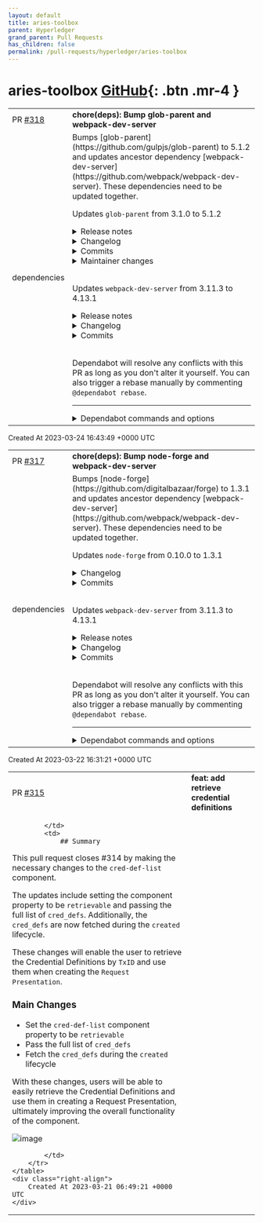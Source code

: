 ```yaml
---
layout: default
title: aries-toolbox
parent: Hyperledger
grand_parent: Pull Requests
has_children: false
permalink: /pull-requests/hyperledger/aries-toolbox
---
```


# aries-toolbox <span class="fs-3 right-align">[GitHub](https://github.com/hyperledger/aries-toolbox){: .btn .mr-4 }</span>


<div>
    <table>
        <tr>
            <td>
                PR <a href="https://github.com/hyperledger/aries-toolbox/pull/318" class=".btn">#318</a>
            </td>
            <td>
                <b>
                    chore(deps): Bump glob-parent and webpack-dev-server
                </b>
            </td>
        </tr>
        <tr>
            <td>
                <span class="chip">dependencies</span>
            </td>
            <td>
                Bumps [glob-parent](https://github.com/gulpjs/glob-parent) to 5.1.2 and updates ancestor dependency [webpack-dev-server](https://github.com/webpack/webpack-dev-server). These dependencies need to be updated together.

Updates `glob-parent` from 3.1.0 to 5.1.2
<details>
<summary>Release notes</summary>
<p><em>Sourced from <a href="https://github.com/gulpjs/glob-parent/releases">glob-parent's releases</a>.</em></p>
<blockquote>
<h2>v5.1.2</h2>
<h3>Bug Fixes</h3>
<ul>
<li>eliminate ReDoS (<a href="https://redirect.github.com/gulpjs/glob-parent/issues/36">#36</a>) (<a href="https://github.com/gulpjs/glob-parent/commit/f9231168b0041fea3f8f954b3cceb56269fc6366">f923116</a>)</li>
</ul>
<h2>v5.1.1</h2>
<h3>Bug Fixes</h3>
<ul>
<li>unescape exclamation mark (<a href="https://redirect.github.com/gulpjs/glob-parent/issues/26">#26</a>) (<a href="https://github.com/gulpjs/glob-parent/commit/a98874f1a59e407f4fb1beb0db4efa8392da60bb">a98874f</a>)</li>
</ul>
<h2>v5.1.0</h2>
<h3>Features</h3>
<ul>
<li>add <code>flipBackslashes</code> option to disable auto conversion of slashes (closes <a href="https://redirect.github.com/gulpjs/glob-parent/issues/24">#24</a>) (<a href="https://redirect.github.com/gulpjs/glob-parent/issues/25">#25</a>) (<a href="https://github.com/gulpjs/glob-parent/commit/eecf91d5e3834ed78aee39c4eaaae654d76b87b3">eecf91d</a>)</li>
</ul>
<h2>v5.0.0</h2>
<h3>⚠ BREAKING CHANGES</h3>
<ul>
<li>Drop support for node &lt;6 &amp; bump dependencies</li>
</ul>
<h3>Miscellaneous Chores</h3>
<ul>
<li>Drop support for node &lt;6 &amp; bump dependencies (<a href="https://github.com/gulpjs/glob-parent/commit/896c0c00b4e7362f60b96e7fc295ae929245255a">896c0c0</a>)</li>
</ul>
<h2>v4.0.0</h2>
<h3>⚠ BREAKING CHANGES</h3>
<ul>
<li>question marks are valid path characters on Windows so avoid flagging as a glob when alone</li>
<li>Update is-glob dependency</li>
</ul>
<h3>Features</h3>
<ul>
<li>hoist regexps and strings for performance gains (<a href="https://github.com/gulpjs/glob-parent/commit/4a80667c69355c76a572a5892b0f133c8e1f457e">4a80667</a>)</li>
<li>question marks are valid path characters on Windows so avoid flagging as a glob when alone (<a href="https://github.com/gulpjs/glob-parent/commit/2a551dd0dc3235e78bf3c94843d4107072d17841">2a551dd</a>)</li>
<li>Update is-glob dependency (<a href="https://github.com/gulpjs/glob-parent/commit/e41fcd895d1f7bc617dba45c9d935a7949b9c281">e41fcd8</a>)</li>
</ul>
</blockquote>
</details>
<details>
<summary>Changelog</summary>
<p><em>Sourced from <a href="https://github.com/gulpjs/glob-parent/blob/main/CHANGELOG.md">glob-parent's changelog</a>.</em></p>
<blockquote>
<h3><a href="https://github.com/gulpjs/glob-parent/compare/v5.1.1...v5.1.2">5.1.2</a> (2021-03-06)</h3>
<h3>Bug Fixes</h3>
<ul>
<li>eliminate ReDoS (<a href="https://redirect.github.com/gulpjs/glob-parent/issues/36">#36</a>) (<a href="https://github.com/gulpjs/glob-parent/commit/f9231168b0041fea3f8f954b3cceb56269fc6366">f923116</a>)</li>
</ul>
<h3><a href="https://www.github.com/gulpjs/glob-parent/compare/v6.0.1...v6.0.2">6.0.2</a> (2021-09-29)</h3>
<h3>Bug Fixes</h3>
<ul>
<li>Improve performance (<a href="https://redirect.github.com/gulpjs/glob-parent/issues/53">#53</a>) (<a href="https://www.github.com/gulpjs/glob-parent/commit/843f8de1c177e9a5c06c4cfd2349ca5207168e00">843f8de</a>)</li>
</ul>
<h3><a href="https://www.github.com/gulpjs/glob-parent/compare/v6.0.0...v6.0.1">6.0.1</a> (2021-07-20)</h3>
<h3>Bug Fixes</h3>
<ul>
<li>Resolve ReDoS vulnerability from CVE-2021-35065 (<a href="https://redirect.github.com/gulpjs/glob-parent/issues/49">#49</a>) (<a href="https://www.github.com/gulpjs/glob-parent/commit/3e9f04a3b4349db7e1962d87c9a7398cda51f339">3e9f04a</a>)</li>
</ul>
<h2><a href="https://www.github.com/gulpjs/glob-parent/compare/v5.1.2...v6.0.0">6.0.0</a> (2021-05-03)</h2>
<h3>⚠ BREAKING CHANGES</h3>
<ul>
<li>Correct mishandled escaped path separators (<a href="https://redirect.github.com/gulpjs/glob-parent/issues/34">#34</a>)</li>
<li>upgrade scaffold, dropping node &lt;10 support</li>
</ul>
<h3>Bug Fixes</h3>
<ul>
<li>Correct mishandled escaped path separators (<a href="https://redirect.github.com/gulpjs/glob-parent/issues/34">#34</a>) (<a href="https://www.github.com/gulpjs/glob-parent/commit/32f6d52663b7addac38d0dff570d8127edf03f47">32f6d52</a>), closes <a href="https://redirect.github.com/gulpjs/glob-parent/issues/32">#32</a></li>
</ul>
<h3>Miscellaneous Chores</h3>
<ul>
<li>upgrade scaffold, dropping node &lt;10 support (<a href="https://www.github.com/gulpjs/glob-parent/commit/e83d0c5a411947cf69eb58f36349db80439c606f">e83d0c5</a>)</li>
</ul>
<h3><a href="https://github.com/gulpjs/glob-parent/compare/v5.1.0...v5.1.1">5.1.1</a> (2021-01-27)</h3>
<h3>Bug Fixes</h3>
<ul>
<li>unescape exclamation mark (<a href="https://redirect.github.com/gulpjs/glob-parent/issues/26">#26</a>) (<a href="https://github.com/gulpjs/glob-parent/commit/a98874f1a59e407f4fb1beb0db4efa8392da60bb">a98874f</a>)</li>
</ul>
<h2><a href="https://github.com/gulpjs/glob-parent/compare/v5.0.0...v5.1.0">5.1.0</a> (2021-01-27)</h2>
<h3>Features</h3>
<ul>
<li>add <code>flipBackslashes</code> option to disable auto conversion of slashes (closes <a href="https://redirect.github.com/gulpjs/glob-parent/issues/24">#24</a>) (<a href="https://redirect.github.com/gulpjs/glob-parent/issues/25">#25</a>) (<a href="https://github.com/gulpjs/glob-parent/commit/eecf91d5e3834ed78aee39c4eaaae654d76b87b3">eecf91d</a>)</li>
</ul>
<h2><a href="https://github.com/gulpjs/glob-parent/compare/v4.0.0...v5.0.0">5.0.0</a> (2021-01-27)</h2>
<h3>⚠ BREAKING CHANGES</h3>
<ul>
<li>Drop support for node &lt;6 &amp; bump dependencies</li>
</ul>
<!-- raw HTML omitted -->
</blockquote>
<p>... (truncated)</p>
</details>
<details>
<summary>Commits</summary>
<ul>
<li><a href="https://github.com/gulpjs/glob-parent/commit/eb2c439de448c779b450472e591a2bc9e37e9668"><code>eb2c439</code></a> chore: update changelog</li>
<li><a href="https://github.com/gulpjs/glob-parent/commit/12bcb6c45c942e2d05fc1e6ff5402e72555b54b6"><code>12bcb6c</code></a> chore: release 5.1.2</li>
<li><a href="https://github.com/gulpjs/glob-parent/commit/f9231168b0041fea3f8f954b3cceb56269fc6366"><code>f923116</code></a> fix: eliminate ReDoS (<a href="https://redirect.github.com/gulpjs/glob-parent/issues/36">#36</a>)</li>
<li><a href="https://github.com/gulpjs/glob-parent/commit/0b014a7962789b2d8f2cf0b6311f40667aecd62c"><code>0b014a7</code></a> chore: add JSDoc returns information (<a href="https://redirect.github.com/gulpjs/glob-parent/issues/33">#33</a>)</li>
<li><a href="https://github.com/gulpjs/glob-parent/commit/2b24ebd64b2a045aa167c825376335555da139fd"><code>2b24ebd</code></a> chore: generate initial changelog</li>
<li><a href="https://github.com/gulpjs/glob-parent/commit/9b6e8747ddf664c9b1a36fbd2a23e43a35b8a52f"><code>9b6e874</code></a> chore: release 5.1.1</li>
<li><a href="https://github.com/gulpjs/glob-parent/commit/749c35ee084498ebb1ce8cc9cf655f6aa4d623c5"><code>749c35e</code></a> ci: try wrapping the JOB_ID in a string</li>
<li><a href="https://github.com/gulpjs/glob-parent/commit/5d39def48c9e9eaee0ca36dafdf7b6cdcd875b85"><code>5d39def</code></a> ci: attempt to switch to published coveralls</li>
<li><a href="https://github.com/gulpjs/glob-parent/commit/0b5b37f674a7e207457c99cb2f123299e5ab31c9"><code>0b5b37f</code></a> ci: put the npm step back in for only Windows</li>
<li><a href="https://github.com/gulpjs/glob-parent/commit/473f5d87644bf19f32c53de21d2420f03aa02e5a"><code>473f5d8</code></a> ci: update azure build images</li>
<li>Additional commits viewable in <a href="https://github.com/gulpjs/glob-parent/compare/v3.1.0...v5.1.2">compare view</a></li>
</ul>
</details>
<details>
<summary>Maintainer changes</summary>
<p>This version was pushed to npm by <a href="https://www.npmjs.com/~phated">phated</a>, a new releaser for glob-parent since your current version.</p>
</details>
<br />

Updates `webpack-dev-server` from 3.11.3 to 4.13.1
<details>
<summary>Release notes</summary>
<p><em>Sourced from <a href="https://github.com/webpack/webpack-dev-server/releases">webpack-dev-server's releases</a>.</em></p>
<blockquote>
<h2>v4.13.1</h2>
<h3><a href="https://github.com/webpack/webpack-dev-server/compare/v4.13.0...v4.13.1">4.13.1</a> (2023-03-18)</h3>
<h3>Bug Fixes</h3>
<ul>
<li>make webpack optional peer dependency (<a href="https://redirect.github.com/webpack/webpack-dev-server/issues/4778">#4778</a>) (<a href="https://github.com/webpack/webpack-dev-server/commit/71be54edcb890f53d2cd900c2801989a17c2c9b1">71be54e</a>)</li>
</ul>
<h2>v4.13.0</h2>
<h2><a href="https://github.com/webpack/webpack-dev-server/compare/v4.12.0...v4.13.0">4.13.0</a> (2023-03-17)</h2>
<h3>Features</h3>
<ul>
<li>added <code>client.overlay.runtimeErrors</code> option to control runtime errors (<a href="https://redirect.github.com/webpack/webpack-dev-server/issues/4773">#4773</a>) (<a href="https://github.com/webpack/webpack-dev-server/commit/dca2366e22a262e6052dae060c8b237f4e6fd26b">dca2366</a>)</li>
</ul>
<h2>v4.12.0</h2>
<h2><a href="https://github.com/webpack/webpack-dev-server/compare/v4.11.1...v4.12.0">4.12.0</a> (2023-03-14)</h2>
<h3>Features</h3>
<ul>
<li>allow to set the <code>sockjs_url</code> option (only <code>sockjs</code>) using the <code>webSocketServer.options.sockjsUrl</code> option (<a href="https://redirect.github.com/webpack/webpack-dev-server/issues/4586">#4586</a>) (<a href="https://github.com/webpack/webpack-dev-server/commit/69a2fba4e915b4814de1c3cb27930a13dc994945">69a2fba</a>)</li>
<li>catch runtime error (<a href="https://redirect.github.com/webpack/webpack-dev-server/issues/4605">#4605</a>) (<a href="https://github.com/webpack/webpack-dev-server/commit/87a26cf4c1fd9ac8140d345a8520a8d5cb059556">87a26cf</a>)</li>
<li>improve styles for overlay (<a href="https://redirect.github.com/webpack/webpack-dev-server/issues/4576">#4576</a>) (<a href="https://github.com/webpack/webpack-dev-server/commit/791fb85931299eea052b3c37d4353d48ea34fa5e">791fb85</a>)</li>
<li>open editor when clicking error on overlay (<a href="https://redirect.github.com/webpack/webpack-dev-server/issues/4587">#4587</a>) (<a href="https://github.com/webpack/webpack-dev-server/commit/efb2cec3f8acbbe5113aad20529e268c01ac29c2">efb2cec</a>)</li>
</ul>
<h3>Bug Fixes</h3>
<ul>
<li>compatibility with <code>experiments.buildHttp</code> (<a href="https://redirect.github.com/webpack/webpack-dev-server/issues/4585">#4585</a>) (<a href="https://github.com/webpack/webpack-dev-server/commit/5b846cbe9bfb8444bc7605654fcebf4e87766aa4">5b846cb</a>)</li>
<li>respect <code>NODE_PATH</code> env variable (<a href="https://redirect.github.com/webpack/webpack-dev-server/issues/4581">#4581</a>) (<a href="https://github.com/webpack/webpack-dev-server/commit/b857e6fa3b86facc63811438eef17be92dc36dc6">b857e6f</a>)</li>
</ul>
<h2>v4.11.1</h2>
<h3><a href="https://github.com/webpack/webpack-dev-server/compare/v4.11.0...v4.11.1">4.11.1</a> (2022-09-19)</h3>
<h3>Bug Fixes</h3>
<ul>
<li>respect <code>client.logging</code> option for all logs (<a href="https://redirect.github.com/webpack/webpack-dev-server/issues/4572">#4572</a>) (<a href="https://github.com/webpack/webpack-dev-server/commit/375835c926ec03fdfecae9ab1b54fd43b1ff4b31">375835c</a>)</li>
</ul>
<h2>v4.11.0</h2>
<h2><a href="https://github.com/webpack/webpack-dev-server/compare/v4.10.1...v4.11.0">4.11.0</a> (2022-09-07)</h2>
<h3>Features</h3>
<ul>
<li>make allowedHosts accept localhost subdomains by default (<a href="https://redirect.github.com/webpack/webpack-dev-server/issues/4357">#4357</a>) (<a href="https://github.com/webpack/webpack-dev-server/commit/0a33e6a7529ef20ec8841c3fd501c37da179be3e">0a33e6a</a>)</li>
</ul>
<!-- raw HTML omitted -->
</blockquote>
<p>... (truncated)</p>
</details>
<details>
<summary>Changelog</summary>
<p><em>Sourced from <a href="https://github.com/webpack/webpack-dev-server/blob/master/CHANGELOG.md">webpack-dev-server's changelog</a>.</em></p>
<blockquote>
<h3><a href="https://github.com/webpack/webpack-dev-server/compare/v4.13.0...v4.13.1">4.13.1</a> (2023-03-18)</h3>
<h3>Bug Fixes</h3>
<ul>
<li>make webpack optional peer dependency (<a href="https://redirect.github.com/webpack/webpack-dev-server/issues/4778">#4778</a>) (<a href="https://github.com/webpack/webpack-dev-server/commit/71be54edcb890f53d2cd900c2801989a17c2c9b1">71be54e</a>)</li>
</ul>
<h2><a href="https://github.com/webpack/webpack-dev-server/compare/v4.12.0...v4.13.0">4.13.0</a> (2023-03-17)</h2>
<h3>Features</h3>
<ul>
<li>added <code>client.overlay.runtimeErrors</code> option to control runtime errors (<a href="https://redirect.github.com/webpack/webpack-dev-server/issues/4773">#4773</a>) (<a href="https://github.com/webpack/webpack-dev-server/commit/dca2366e22a262e6052dae060c8b237f4e6fd26b">dca2366</a>)</li>
</ul>
<h2><a href="https://github.com/webpack/webpack-dev-server/compare/v4.11.1...v4.12.0">4.12.0</a> (2023-03-14)</h2>
<h3>Features</h3>
<ul>
<li>allow to set the <code>sockjs_url</code> option (only <code>sockjs</code>) using the <code>webSocketServer.options.sockjsUrl</code> option (<a href="https://redirect.github.com/webpack/webpack-dev-server/issues/4586">#4586</a>) (<a href="https://github.com/webpack/webpack-dev-server/commit/69a2fba4e915b4814de1c3cb27930a13dc994945">69a2fba</a>)</li>
<li>catch runtime error (<a href="https://redirect.github.com/webpack/webpack-dev-server/issues/4605">#4605</a>) (<a href="https://github.com/webpack/webpack-dev-server/commit/87a26cf4c1fd9ac8140d345a8520a8d5cb059556">87a26cf</a>)</li>
<li>improve styles for overlay (<a href="https://redirect.github.com/webpack/webpack-dev-server/issues/4576">#4576</a>) (<a href="https://github.com/webpack/webpack-dev-server/commit/791fb85931299eea052b3c37d4353d48ea34fa5e">791fb85</a>)</li>
<li>open editor when clicking error on overlay (<a href="https://redirect.github.com/webpack/webpack-dev-server/issues/4587">#4587</a>) (<a href="https://github.com/webpack/webpack-dev-server/commit/efb2cec3f8acbbe5113aad20529e268c01ac29c2">efb2cec</a>)</li>
</ul>
<h3>Bug Fixes</h3>
<ul>
<li>compatibility with <code>experiments.buildHttp</code> (<a href="https://redirect.github.com/webpack/webpack-dev-server/issues/4585">#4585</a>) (<a href="https://github.com/webpack/webpack-dev-server/commit/5b846cbe9bfb8444bc7605654fcebf4e87766aa4">5b846cb</a>)</li>
<li>respect <code>NODE_PATH</code> env variable (<a href="https://redirect.github.com/webpack/webpack-dev-server/issues/4581">#4581</a>) (<a href="https://github.com/webpack/webpack-dev-server/commit/b857e6fa3b86facc63811438eef17be92dc36dc6">b857e6f</a>)</li>
</ul>
<h3><a href="https://github.com/webpack/webpack-dev-server/compare/v4.11.0...v4.11.1">4.11.1</a> (2022-09-19)</h3>
<h3>Bug Fixes</h3>
<ul>
<li>respect <code>client.logging</code> option for all logs (<a href="https://redirect.github.com/webpack/webpack-dev-server/issues/4572">#4572</a>) (<a href="https://github.com/webpack/webpack-dev-server/commit/375835c926ec03fdfecae9ab1b54fd43b1ff4b31">375835c</a>)</li>
</ul>
<h2><a href="https://github.com/webpack/webpack-dev-server/compare/v4.10.1...v4.11.0">4.11.0</a> (2022-09-07)</h2>
<h3>Features</h3>
<ul>
<li>make allowedHosts accept localhost subdomains by default (<a href="https://redirect.github.com/webpack/webpack-dev-server/issues/4357">#4357</a>) (<a href="https://github.com/webpack/webpack-dev-server/commit/0a33e6a7529ef20ec8841c3fd501c37da179be3e">0a33e6a</a>)</li>
</ul>
<h3>Bug Fixes</h3>
<ul>
<li>auto reply to OPTIONS requests only when unhandled (<a href="https://redirect.github.com/webpack/webpack-dev-server/issues/4559">#4559</a>) (<a href="https://github.com/webpack/webpack-dev-server/commit/984af026a50f3e77c58abe24475da40a4ed038f1">984af02</a>), closes <a href="https://redirect.github.com/webpack/webpack-dev-server/issues/4551">#4551</a></li>
</ul>
<h3><a href="https://github.com/webpack/webpack-dev-server/compare/v4.10.0...v4.10.1">4.10.1</a> (2022-08-29)</h3>
<!-- raw HTML omitted -->
</blockquote>
<p>... (truncated)</p>
</details>
<details>
<summary>Commits</summary>
<ul>
<li><a href="https://github.com/webpack/webpack-dev-server/commit/ed0ca20af719e553b666ad2a5bc35f0cecef6dd0"><code>ed0ca20</code></a> chore(release): 4.13.1</li>
<li><a href="https://github.com/webpack/webpack-dev-server/commit/71be54edcb890f53d2cd900c2801989a17c2c9b1"><code>71be54e</code></a> fix: make webpack optional peer dependency (<a href="https://redirect.github.com/webpack/webpack-dev-server/issues/4778">#4778</a>)</li>
<li><a href="https://github.com/webpack/webpack-dev-server/commit/4e846078b3b9befafbc56b1cd6db7778175355c9"><code>4e84607</code></a> chore(release): 4.13.0</li>
<li><a href="https://github.com/webpack/webpack-dev-server/commit/dca2366e22a262e6052dae060c8b237f4e6fd26b"><code>dca2366</code></a> feat: added <code>client.overlay.runtimeErrors</code> option to control runtime errors (...</li>
<li><a href="https://github.com/webpack/webpack-dev-server/commit/46e02f3d0b8406b120dc60f6c61960fb498c5d15"><code>46e02f3</code></a> chore(deps): bump graceful-fs from 4.2.10 to 4.2.11 (<a href="https://redirect.github.com/webpack/webpack-dev-server/issues/4775">#4775</a>)</li>
<li><a href="https://github.com/webpack/webpack-dev-server/commit/cf7b0dbadb7718092ac4311dab92fd81c0c55636"><code>cf7b0db</code></a> chore(deps-dev): bump webpack from 5.76.1 to 5.76.2 (<a href="https://redirect.github.com/webpack/webpack-dev-server/issues/4772">#4772</a>)</li>
<li><a href="https://github.com/webpack/webpack-dev-server/commit/2c8d98ca37f6b510591e7f855043db0bf49f76e3"><code>2c8d98c</code></a> chore(deps-dev): bump <code>@​babel/core</code> from 7.21.0 to 7.21.3 (<a href="https://redirect.github.com/webpack/webpack-dev-server/issues/4769">#4769</a>)</li>
<li><a href="https://github.com/webpack/webpack-dev-server/commit/f1df0436922daa89650671a2be04671d8d05dce2"><code>f1df043</code></a> chore(deps-dev): bump <code>@​babel/eslint-parser</code> from 7.19.1 to 7.21.3 (<a href="https://redirect.github.com/webpack/webpack-dev-server/issues/4770">#4770</a>)</li>
<li><a href="https://github.com/webpack/webpack-dev-server/commit/4ffcf2bd7100cb317b8606f3059ad31e754ec5ec"><code>4ffcf2b</code></a> chore(release): 4.12.0</li>
<li><a href="https://github.com/webpack/webpack-dev-server/commit/a615d5b52a77a57318da9ceac890015938452d9e"><code>a615d5b</code></a> chore(deps): update (<a href="https://redirect.github.com/webpack/webpack-dev-server/issues/4768">#4768</a>)</li>
<li>Additional commits viewable in <a href="https://github.com/webpack/webpack-dev-server/compare/v3.11.3...v4.13.1">compare view</a></li>
</ul>
</details>
<br />


Dependabot will resolve any conflicts with this PR as long as you don't alter it yourself. You can also trigger a rebase manually by commenting `@dependabot rebase`.

[//]: # (dependabot-automerge-start)
[//]: # (dependabot-automerge-end)

---

<details>
<summary>Dependabot commands and options</summary>
<br />

You can trigger Dependabot actions by commenting on this PR:
- `@dependabot rebase` will rebase this PR
- `@dependabot recreate` will recreate this PR, overwriting any edits that have been made to it
- `@dependabot merge` will merge this PR after your CI passes on it
- `@dependabot squash and merge` will squash and merge this PR after your CI passes on it
- `@dependabot cancel merge` will cancel a previously requested merge and block automerging
- `@dependabot reopen` will reopen this PR if it is closed
- `@dependabot close` will close this PR and stop Dependabot recreating it. You can achieve the same result by closing it manually
- `@dependabot ignore this major version` will close this PR and stop Dependabot creating any more for this major version (unless you reopen the PR or upgrade to it yourself)
- `@dependabot ignore this minor version` will close this PR and stop Dependabot creating any more for this minor version (unless you reopen the PR or upgrade to it yourself)
- `@dependabot ignore this dependency` will close this PR and stop Dependabot creating any more for this dependency (unless you reopen the PR or upgrade to it yourself)
You can disable automated security fix PRs for this repo from the [Security Alerts page](https://github.com/hyperledger/aries-toolbox/network/alerts).

</details>
            </td>
        </tr>
    </table>
    <div class="right-align">
        Created At 2023-03-24 16:43:49 +0000 UTC
    </div>
</div>

<div>
    <table>
        <tr>
            <td>
                PR <a href="https://github.com/hyperledger/aries-toolbox/pull/317" class=".btn">#317</a>
            </td>
            <td>
                <b>
                    chore(deps): Bump node-forge and webpack-dev-server
                </b>
            </td>
        </tr>
        <tr>
            <td>
                <span class="chip">dependencies</span>
            </td>
            <td>
                Bumps [node-forge](https://github.com/digitalbazaar/forge) to 1.3.1 and updates ancestor dependency [webpack-dev-server](https://github.com/webpack/webpack-dev-server). These dependencies need to be updated together.

Updates `node-forge` from 0.10.0 to 1.3.1
<details>
<summary>Changelog</summary>
<p><em>Sourced from <a href="https://github.com/digitalbazaar/forge/blob/main/CHANGELOG.md">node-forge's changelog</a>.</em></p>
<blockquote>
<h2>1.3.1 - 2022-03-29</h2>
<h3>Fixes</h3>
<ul>
<li>RFC 3447 and RFC 8017 allow for optional <code>DigestAlgorithm</code> <code>NULL</code> parameters
for <code>sha*</code> algorithms and require <code>NULL</code> paramters for <code>md2</code> and <code>md5</code>
algorithms.</li>
</ul>
<h2>1.3.0 - 2022-03-17</h2>
<h3>Security</h3>
<ul>
<li>Three RSA PKCS#1 v1.5 signature verification issues were reported by Moosa
Yahyazadeh (<a href="mailto:moosa-yahyazadeh@uiowa.edu">moosa-yahyazadeh@uiowa.edu</a>).</li>
<li><strong>HIGH</strong>: Leniency in checking <code>digestAlgorithm</code> structure can lead to
signature forgery.
<ul>
<li>The code is lenient in checking the digest algorithm structure. This can
allow a crafted structure that steals padding bytes and uses unchecked
portion of the PKCS#1 encoded message to forge a signature when a low
public exponent is being used. For more information, please see
<a href="https://mailarchive.ietf.org/arch/msg/openpgp/5rnE9ZRN1AokBVj3VqblGlP63QE/">&quot;Bleichenbacher's RSA signature forgery based on implementation
error&quot;</a>
by Hal Finney.</li>
<li>CVE ID: <a href="https://cve.mitre.org/cgi-bin/cvename.cgi?name=CVE-2022-24771">CVE-2022-24771</a></li>
<li>GHSA ID: <a href="https://github.com/digitalbazaar/forge/security/advisories/GHSA-cfm4-qjh2-4765">GHSA-cfm4-qjh2-4765</a></li>
</ul>
</li>
<li><strong>HIGH</strong>: Failing to check tailing garbage bytes can lead to signature
forgery.
<ul>
<li>The code does not check for tailing garbage bytes after decoding a
<code>DigestInfo</code> ASN.1 structure. This can allow padding bytes to be removed
and garbage data added to forge a signature when a low public exponent is
being used.  For more information, please see <a href="https://mailarchive.ietf.org/arch/msg/openpgp/5rnE9ZRN1AokBVj3VqblGlP63QE/">&quot;Bleichenbacher's RSA
signature forgery based on implementation
error&quot;</a>
by Hal Finney.</li>
<li>CVE ID: <a href="https://cve.mitre.org/cgi-bin/cvename.cgi?name=CVE-2022-24772">CVE-2022-24772</a></li>
<li>GHSA ID: <a href="https://github.com/digitalbazaar/forge/security/advisories/GHSA-x4jg-mjrx-434g">GHSA-x4jg-mjrx-434g</a></li>
</ul>
</li>
<li><strong>MEDIUM</strong>: Leniency in checking type octet.
<ul>
<li><code>DigestInfo</code> is not properly checked for proper ASN.1 structure. This can
lead to successful verification with signatures that contain invalid
structures but a valid digest.</li>
<li>CVE ID: <a href="https://cve.mitre.org/cgi-bin/cvename.cgi?name=CVE-2022-24773">CVE-2022-24773</a></li>
<li>GHSA ID: <a href="https://github.com/digitalbazaar/forge/security/advisories/GHSA-2r2c-g63r-vccr">GHSA-2r2c-g63r-vccr</a></li>
</ul>
</li>
</ul>
<h3>Fixed</h3>
<ul>
<li>[asn1] Add fallback to pretty print invalid UTF8 data.</li>
<li>[asn1] <code>fromDer</code> is now more strict and will default to ensuring all input
bytes are parsed or throw an error. A new option <code>parseAllBytes</code> can disable
this behavior.
<ul>
<li><strong>NOTE</strong>: The previous behavior is being changed since it can lead to
security issues with crafted inputs. It is possible that code doing custom
DER parsing may need to adapt to this new behavior and optional flag.</li>
</ul>
</li>
<li>[rsa] Add and use a validator to check for proper structure of parsed ASN.1</li>
</ul>
<!-- raw HTML omitted -->
</blockquote>
<p>... (truncated)</p>
</details>
<details>
<summary>Commits</summary>
<ul>
<li><a href="https://github.com/digitalbazaar/forge/commit/a0a4a4264bedb3296974b9675349c9c190144aeb"><code>a0a4a42</code></a> Release 1.3.1.</li>
<li><a href="https://github.com/digitalbazaar/forge/commit/a33830f61c351e8e3a34309767e8dd0de148376b"><code>a33830f</code></a> Update changelog.</li>
<li><a href="https://github.com/digitalbazaar/forge/commit/740954d747ac56b76a6e1ae12a057c9548843436"><code>740954d</code></a> Allow optional DigestAlgorithm parameters.</li>
<li><a href="https://github.com/digitalbazaar/forge/commit/56f4316b4cc6592e678f8c416209c45984b6547b"><code>56f4316</code></a> Allow DigestInfo.DigestAlgorith.parameters to be optional</li>
<li><a href="https://github.com/digitalbazaar/forge/commit/cbf0bd590d47fe3120a57e7c36f2f4e64381ad81"><code>cbf0bd5</code></a> Start 1.3.1-0.</li>
<li><a href="https://github.com/digitalbazaar/forge/commit/6c5b90133d46af63d139b98bf65371732c8c7dad"><code>6c5b901</code></a> Release 1.3.0.</li>
<li><a href="https://github.com/digitalbazaar/forge/commit/0f3972ad5883a9869703c6f54a0627bc454bca47"><code>0f3972a</code></a> Update changelog.</li>
<li><a href="https://github.com/digitalbazaar/forge/commit/dc77b39dd347e7f8b60a0f25a311fe5f06130579"><code>dc77b39</code></a> Fix error checking.</li>
<li><a href="https://github.com/digitalbazaar/forge/commit/bb822c02df0b61211836472e29b9790cc541cdb2"><code>bb822c0</code></a> Add advisory links.</li>
<li><a href="https://github.com/digitalbazaar/forge/commit/d4395fec831622837ecfec9e428d4620e208f9a8"><code>d4395fe</code></a> Update changelog.</li>
<li>Additional commits viewable in <a href="https://github.com/digitalbazaar/forge/compare/0.10.0...v1.3.1">compare view</a></li>
</ul>
</details>
<br />

Updates `webpack-dev-server` from 3.11.3 to 4.13.1
<details>
<summary>Release notes</summary>
<p><em>Sourced from <a href="https://github.com/webpack/webpack-dev-server/releases">webpack-dev-server's releases</a>.</em></p>
<blockquote>
<h2>v4.13.1</h2>
<h3><a href="https://github.com/webpack/webpack-dev-server/compare/v4.13.0...v4.13.1">4.13.1</a> (2023-03-18)</h3>
<h3>Bug Fixes</h3>
<ul>
<li>make webpack optional peer dependency (<a href="https://redirect.github.com/webpack/webpack-dev-server/issues/4778">#4778</a>) (<a href="https://github.com/webpack/webpack-dev-server/commit/71be54edcb890f53d2cd900c2801989a17c2c9b1">71be54e</a>)</li>
</ul>
<h2>v4.13.0</h2>
<h2><a href="https://github.com/webpack/webpack-dev-server/compare/v4.12.0...v4.13.0">4.13.0</a> (2023-03-17)</h2>
<h3>Features</h3>
<ul>
<li>added <code>client.overlay.runtimeErrors</code> option to control runtime errors (<a href="https://redirect.github.com/webpack/webpack-dev-server/issues/4773">#4773</a>) (<a href="https://github.com/webpack/webpack-dev-server/commit/dca2366e22a262e6052dae060c8b237f4e6fd26b">dca2366</a>)</li>
</ul>
<h2>v4.12.0</h2>
<h2><a href="https://github.com/webpack/webpack-dev-server/compare/v4.11.1...v4.12.0">4.12.0</a> (2023-03-14)</h2>
<h3>Features</h3>
<ul>
<li>allow to set the <code>sockjs_url</code> option (only <code>sockjs</code>) using the <code>webSocketServer.options.sockjsUrl</code> option (<a href="https://redirect.github.com/webpack/webpack-dev-server/issues/4586">#4586</a>) (<a href="https://github.com/webpack/webpack-dev-server/commit/69a2fba4e915b4814de1c3cb27930a13dc994945">69a2fba</a>)</li>
<li>catch runtime error (<a href="https://redirect.github.com/webpack/webpack-dev-server/issues/4605">#4605</a>) (<a href="https://github.com/webpack/webpack-dev-server/commit/87a26cf4c1fd9ac8140d345a8520a8d5cb059556">87a26cf</a>)</li>
<li>improve styles for overlay (<a href="https://redirect.github.com/webpack/webpack-dev-server/issues/4576">#4576</a>) (<a href="https://github.com/webpack/webpack-dev-server/commit/791fb85931299eea052b3c37d4353d48ea34fa5e">791fb85</a>)</li>
<li>open editor when clicking error on overlay (<a href="https://redirect.github.com/webpack/webpack-dev-server/issues/4587">#4587</a>) (<a href="https://github.com/webpack/webpack-dev-server/commit/efb2cec3f8acbbe5113aad20529e268c01ac29c2">efb2cec</a>)</li>
</ul>
<h3>Bug Fixes</h3>
<ul>
<li>compatibility with <code>experiments.buildHttp</code> (<a href="https://redirect.github.com/webpack/webpack-dev-server/issues/4585">#4585</a>) (<a href="https://github.com/webpack/webpack-dev-server/commit/5b846cbe9bfb8444bc7605654fcebf4e87766aa4">5b846cb</a>)</li>
<li>respect <code>NODE_PATH</code> env variable (<a href="https://redirect.github.com/webpack/webpack-dev-server/issues/4581">#4581</a>) (<a href="https://github.com/webpack/webpack-dev-server/commit/b857e6fa3b86facc63811438eef17be92dc36dc6">b857e6f</a>)</li>
</ul>
<h2>v4.11.1</h2>
<h3><a href="https://github.com/webpack/webpack-dev-server/compare/v4.11.0...v4.11.1">4.11.1</a> (2022-09-19)</h3>
<h3>Bug Fixes</h3>
<ul>
<li>respect <code>client.logging</code> option for all logs (<a href="https://redirect.github.com/webpack/webpack-dev-server/issues/4572">#4572</a>) (<a href="https://github.com/webpack/webpack-dev-server/commit/375835c926ec03fdfecae9ab1b54fd43b1ff4b31">375835c</a>)</li>
</ul>
<h2>v4.11.0</h2>
<h2><a href="https://github.com/webpack/webpack-dev-server/compare/v4.10.1...v4.11.0">4.11.0</a> (2022-09-07)</h2>
<h3>Features</h3>
<ul>
<li>make allowedHosts accept localhost subdomains by default (<a href="https://redirect.github.com/webpack/webpack-dev-server/issues/4357">#4357</a>) (<a href="https://github.com/webpack/webpack-dev-server/commit/0a33e6a7529ef20ec8841c3fd501c37da179be3e">0a33e6a</a>)</li>
</ul>
<!-- raw HTML omitted -->
</blockquote>
<p>... (truncated)</p>
</details>
<details>
<summary>Changelog</summary>
<p><em>Sourced from <a href="https://github.com/webpack/webpack-dev-server/blob/master/CHANGELOG.md">webpack-dev-server's changelog</a>.</em></p>
<blockquote>
<h3><a href="https://github.com/webpack/webpack-dev-server/compare/v4.13.0...v4.13.1">4.13.1</a> (2023-03-18)</h3>
<h3>Bug Fixes</h3>
<ul>
<li>make webpack optional peer dependency (<a href="https://redirect.github.com/webpack/webpack-dev-server/issues/4778">#4778</a>) (<a href="https://github.com/webpack/webpack-dev-server/commit/71be54edcb890f53d2cd900c2801989a17c2c9b1">71be54e</a>)</li>
</ul>
<h2><a href="https://github.com/webpack/webpack-dev-server/compare/v4.12.0...v4.13.0">4.13.0</a> (2023-03-17)</h2>
<h3>Features</h3>
<ul>
<li>added <code>client.overlay.runtimeErrors</code> option to control runtime errors (<a href="https://redirect.github.com/webpack/webpack-dev-server/issues/4773">#4773</a>) (<a href="https://github.com/webpack/webpack-dev-server/commit/dca2366e22a262e6052dae060c8b237f4e6fd26b">dca2366</a>)</li>
</ul>
<h2><a href="https://github.com/webpack/webpack-dev-server/compare/v4.11.1...v4.12.0">4.12.0</a> (2023-03-14)</h2>
<h3>Features</h3>
<ul>
<li>allow to set the <code>sockjs_url</code> option (only <code>sockjs</code>) using the <code>webSocketServer.options.sockjsUrl</code> option (<a href="https://redirect.github.com/webpack/webpack-dev-server/issues/4586">#4586</a>) (<a href="https://github.com/webpack/webpack-dev-server/commit/69a2fba4e915b4814de1c3cb27930a13dc994945">69a2fba</a>)</li>
<li>catch runtime error (<a href="https://redirect.github.com/webpack/webpack-dev-server/issues/4605">#4605</a>) (<a href="https://github.com/webpack/webpack-dev-server/commit/87a26cf4c1fd9ac8140d345a8520a8d5cb059556">87a26cf</a>)</li>
<li>improve styles for overlay (<a href="https://redirect.github.com/webpack/webpack-dev-server/issues/4576">#4576</a>) (<a href="https://github.com/webpack/webpack-dev-server/commit/791fb85931299eea052b3c37d4353d48ea34fa5e">791fb85</a>)</li>
<li>open editor when clicking error on overlay (<a href="https://redirect.github.com/webpack/webpack-dev-server/issues/4587">#4587</a>) (<a href="https://github.com/webpack/webpack-dev-server/commit/efb2cec3f8acbbe5113aad20529e268c01ac29c2">efb2cec</a>)</li>
</ul>
<h3>Bug Fixes</h3>
<ul>
<li>compatibility with <code>experiments.buildHttp</code> (<a href="https://redirect.github.com/webpack/webpack-dev-server/issues/4585">#4585</a>) (<a href="https://github.com/webpack/webpack-dev-server/commit/5b846cbe9bfb8444bc7605654fcebf4e87766aa4">5b846cb</a>)</li>
<li>respect <code>NODE_PATH</code> env variable (<a href="https://redirect.github.com/webpack/webpack-dev-server/issues/4581">#4581</a>) (<a href="https://github.com/webpack/webpack-dev-server/commit/b857e6fa3b86facc63811438eef17be92dc36dc6">b857e6f</a>)</li>
</ul>
<h3><a href="https://github.com/webpack/webpack-dev-server/compare/v4.11.0...v4.11.1">4.11.1</a> (2022-09-19)</h3>
<h3>Bug Fixes</h3>
<ul>
<li>respect <code>client.logging</code> option for all logs (<a href="https://redirect.github.com/webpack/webpack-dev-server/issues/4572">#4572</a>) (<a href="https://github.com/webpack/webpack-dev-server/commit/375835c926ec03fdfecae9ab1b54fd43b1ff4b31">375835c</a>)</li>
</ul>
<h2><a href="https://github.com/webpack/webpack-dev-server/compare/v4.10.1...v4.11.0">4.11.0</a> (2022-09-07)</h2>
<h3>Features</h3>
<ul>
<li>make allowedHosts accept localhost subdomains by default (<a href="https://redirect.github.com/webpack/webpack-dev-server/issues/4357">#4357</a>) (<a href="https://github.com/webpack/webpack-dev-server/commit/0a33e6a7529ef20ec8841c3fd501c37da179be3e">0a33e6a</a>)</li>
</ul>
<h3>Bug Fixes</h3>
<ul>
<li>auto reply to OPTIONS requests only when unhandled (<a href="https://redirect.github.com/webpack/webpack-dev-server/issues/4559">#4559</a>) (<a href="https://github.com/webpack/webpack-dev-server/commit/984af026a50f3e77c58abe24475da40a4ed038f1">984af02</a>), closes <a href="https://redirect.github.com/webpack/webpack-dev-server/issues/4551">#4551</a></li>
</ul>
<h3><a href="https://github.com/webpack/webpack-dev-server/compare/v4.10.0...v4.10.1">4.10.1</a> (2022-08-29)</h3>
<!-- raw HTML omitted -->
</blockquote>
<p>... (truncated)</p>
</details>
<details>
<summary>Commits</summary>
<ul>
<li><a href="https://github.com/webpack/webpack-dev-server/commit/ed0ca20af719e553b666ad2a5bc35f0cecef6dd0"><code>ed0ca20</code></a> chore(release): 4.13.1</li>
<li><a href="https://github.com/webpack/webpack-dev-server/commit/71be54edcb890f53d2cd900c2801989a17c2c9b1"><code>71be54e</code></a> fix: make webpack optional peer dependency (<a href="https://redirect.github.com/webpack/webpack-dev-server/issues/4778">#4778</a>)</li>
<li><a href="https://github.com/webpack/webpack-dev-server/commit/4e846078b3b9befafbc56b1cd6db7778175355c9"><code>4e84607</code></a> chore(release): 4.13.0</li>
<li><a href="https://github.com/webpack/webpack-dev-server/commit/dca2366e22a262e6052dae060c8b237f4e6fd26b"><code>dca2366</code></a> feat: added <code>client.overlay.runtimeErrors</code> option to control runtime errors (...</li>
<li><a href="https://github.com/webpack/webpack-dev-server/commit/46e02f3d0b8406b120dc60f6c61960fb498c5d15"><code>46e02f3</code></a> chore(deps): bump graceful-fs from 4.2.10 to 4.2.11 (<a href="https://redirect.github.com/webpack/webpack-dev-server/issues/4775">#4775</a>)</li>
<li><a href="https://github.com/webpack/webpack-dev-server/commit/cf7b0dbadb7718092ac4311dab92fd81c0c55636"><code>cf7b0db</code></a> chore(deps-dev): bump webpack from 5.76.1 to 5.76.2 (<a href="https://redirect.github.com/webpack/webpack-dev-server/issues/4772">#4772</a>)</li>
<li><a href="https://github.com/webpack/webpack-dev-server/commit/2c8d98ca37f6b510591e7f855043db0bf49f76e3"><code>2c8d98c</code></a> chore(deps-dev): bump <code>@​babel/core</code> from 7.21.0 to 7.21.3 (<a href="https://redirect.github.com/webpack/webpack-dev-server/issues/4769">#4769</a>)</li>
<li><a href="https://github.com/webpack/webpack-dev-server/commit/f1df0436922daa89650671a2be04671d8d05dce2"><code>f1df043</code></a> chore(deps-dev): bump <code>@​babel/eslint-parser</code> from 7.19.1 to 7.21.3 (<a href="https://redirect.github.com/webpack/webpack-dev-server/issues/4770">#4770</a>)</li>
<li><a href="https://github.com/webpack/webpack-dev-server/commit/4ffcf2bd7100cb317b8606f3059ad31e754ec5ec"><code>4ffcf2b</code></a> chore(release): 4.12.0</li>
<li><a href="https://github.com/webpack/webpack-dev-server/commit/a615d5b52a77a57318da9ceac890015938452d9e"><code>a615d5b</code></a> chore(deps): update (<a href="https://redirect.github.com/webpack/webpack-dev-server/issues/4768">#4768</a>)</li>
<li>Additional commits viewable in <a href="https://github.com/webpack/webpack-dev-server/compare/v3.11.3...v4.13.1">compare view</a></li>
</ul>
</details>
<br />


Dependabot will resolve any conflicts with this PR as long as you don't alter it yourself. You can also trigger a rebase manually by commenting `@dependabot rebase`.

[//]: # (dependabot-automerge-start)
[//]: # (dependabot-automerge-end)

---

<details>
<summary>Dependabot commands and options</summary>
<br />

You can trigger Dependabot actions by commenting on this PR:
- `@dependabot rebase` will rebase this PR
- `@dependabot recreate` will recreate this PR, overwriting any edits that have been made to it
- `@dependabot merge` will merge this PR after your CI passes on it
- `@dependabot squash and merge` will squash and merge this PR after your CI passes on it
- `@dependabot cancel merge` will cancel a previously requested merge and block automerging
- `@dependabot reopen` will reopen this PR if it is closed
- `@dependabot close` will close this PR and stop Dependabot recreating it. You can achieve the same result by closing it manually
- `@dependabot ignore this major version` will close this PR and stop Dependabot creating any more for this major version (unless you reopen the PR or upgrade to it yourself)
- `@dependabot ignore this minor version` will close this PR and stop Dependabot creating any more for this minor version (unless you reopen the PR or upgrade to it yourself)
- `@dependabot ignore this dependency` will close this PR and stop Dependabot creating any more for this dependency (unless you reopen the PR or upgrade to it yourself)
You can disable automated security fix PRs for this repo from the [Security Alerts page](https://github.com/hyperledger/aries-toolbox/network/alerts).

</details>
            </td>
        </tr>
    </table>
    <div class="right-align">
        Created At 2023-03-22 16:31:21 +0000 UTC
    </div>
</div>

<div>
    <table>
        <tr>
            <td>
                PR <a href="https://github.com/hyperledger/aries-toolbox/pull/315" class=".btn">#315</a>
            </td>
            <td>
                <b>
                    feat: add retrieve credential definitions
                </b>
            </td>
        </tr>
        <tr>
            <td>
                
            </td>
            <td>
                ## Summary

This pull request closes #314 by making the necessary changes to the `cred-def-list` component. 

The updates include setting the component property to be `retrievable` and passing the full list of `cred_defs`. Additionally, the `cred_defs` are now fetched during the `created` lifecycle. 

These changes will enable the user to retrieve the Credential Definitions by `TxID` and use them when creating the `Request Presentation`.

### Main Changes

- Set the `cred-def-list` component property to be `retrievable`
- Pass the full list of `cred_defs`
- Fetch the `cred_defs` during the `created` lifecycle

With these changes, users will be able to easily retrieve the Credential Definitions and use them in creating a Request Presentation, ultimately improving the overall functionality of the component.

![image](https://user-images.githubusercontent.com/6604111/226535339-657caf86-3292-4103-8b43-63f770b0bbd1.png)

            </td>
        </tr>
    </table>
    <div class="right-align">
        Created At 2023-03-21 06:49:21 +0000 UTC
    </div>
</div>

